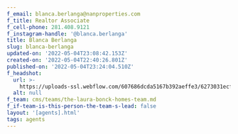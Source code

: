 ```yaml
---
f_email: blanca.berlanga@nanproperties.com
f_title: Realtor Associate
f_cell-phone: 281.408.9121
f_instagram-handle: '@blanca.berlanga'
title: Blanca Berlanga
slug: blanca-berlanga
updated-on: '2022-05-04T23:08:42.153Z'
created-on: '2022-05-04T22:40:26.801Z'
published-on: '2022-05-04T23:24:04.510Z'
f_headshot:
  url: >-
    https://uploads-ssl.webflow.com/607686dcda5167b392aeffe3/6273031ecf778f4c23d4f12a_Berlanga_Blanca.jpg
  alt: null
f_team: cms/teams/the-laura-bonck-homes-team.md
f_if-team-is-this-person-the-team-s-lead: false
layout: '[agents].html'
tags: agents
---
```



